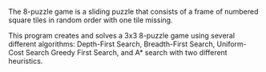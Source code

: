 The 8-puzzle game is a sliding puzzle that consists of a frame of numbered square tiles in random order with one tile missing.

This program creates and solves a 3x3 8-puzzle game using several different algorithms: Depth-First Search, Breadth-First Search, Uniform-Cost Search
Greedy First Search, and A* search with two different heuristics. 

